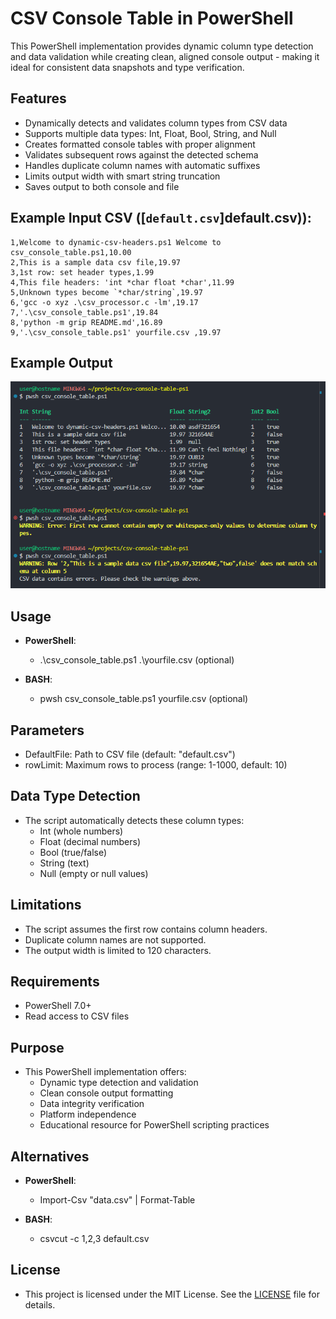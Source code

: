# CSV Console Table in PowerShell
This PowerShell implementation provides dynamic column type detection and data validation while creating clean, aligned console output - making it ideal for consistent data snapshots and type verification.

## Features
- Dynamically detects and validates column types from CSV data
- Supports multiple data types: Int, Float, Bool, String, and Null
- Creates formatted console tables with proper alignment
- Validates subsequent rows against the detected schema
- Handles duplicate column names with automatic suffixes
- Limits output width with smart string truncation
- Saves output to both console and file

## Example Input CSV ([`default.csv`]default.csv)):
```csv
1,Welcome to dynamic-csv-headers.ps1 Welcome to csv_console_table.ps1,10.00
2,This is a sample data csv file,19.97
3,1st row: set header types,1.99
4,This file headers: 'int *char float *char',11.99
5,Unknown types become `*char/string`,19.97
6,'gcc -o xyz .\csv_processor.c -lm',19.17
7,'.\csv_console_table.ps1',19.84
8,'python -m grip README.md',16.89
9,'.\csv_console_table.ps1' yourfile.csv ,19.97
```

## Example Output 
![Console Output](screenshots/csv_console_ps1.png)

## Usage
- **PowerShell**:
   - .\csv_console_table.ps1 .\yourfile.csv (optional)

- **BASH**:
   - pwsh csv_console_table.ps1 yourfile.csv (optional)

## Parameters
 - DefaultFile: Path to CSV file (default: "default.csv")
 - rowLimit: Maximum rows to process (range: 1-1000, default: 10)

## Data Type Detection
- The script automatically detects these column types:
   - Int (whole numbers)
   - Float (decimal numbers)
   - Bool (true/false)
   - String (text)
   - Null (empty or null values)

## Limitations
- The script assumes the first row contains column headers.
- Duplicate column names are not supported.
- The output width is limited to 120 characters.

## Requirements
- PowerShell 7.0+
- Read access to CSV files

## Purpose
- This PowerShell implementation offers:
   - Dynamic type detection and validation
   - Clean console output formatting
   - Data integrity verification
   - Platform independence
   - Educational resource for PowerShell scripting practices

## Alternatives
- **PowerShell**:
   - Import-Csv "data.csv" | Format-Table

- **BASH**:
   - csvcut -c 1,2,3 default.csv

## License
 - This project is licensed under the MIT License. See the [LICENSE](LICENSE) file for details.
